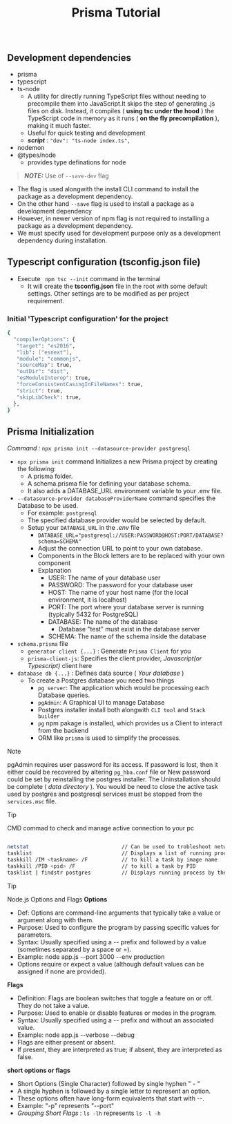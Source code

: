 # <p align="center">Prisma Tutorial</p>

<br/>

## Development dependencies

- prisma
- typescript
- ts-node
  - A utility for directly running TypeScript files without needing to precompile them into JavaScript.It skips the step of generating .js files on disk. Instead, it compiles ( **using tsc under the hood** ) the TypeScript code in memory as it runs ( **on the fly precompilation** ), making it much faster.
  - Useful for quick testing and development
  - **_script_** : `"dev": "ts-node index.ts",`
- nodemon
- @types/node
  - provides type definations for node

> **_NOTE:_** Use of `--save-dev` flag

- The flag is used alongwith the install CLI command to install the package as a development dependency.
- On the other hand `--save` flag is used to install a package as a development dependency
- However, in newer version of npm flag is not required to installing a package as a development dependency.
- We must specify used for development purpose only as a development dependency during installation.

## Typescript configuration (tsconfig.json file)

- Execute ` npm tsc --init` command in the terminal
  - It will create the **tsconfig.json** file in the root with some default settings. Other settings are to be modified as per project requirement.

### Initial 'Typescript configuration' for the project

```sh
{
  "compilerOptions": {
   "target": "es2016",
   "lib": ["esnext"],
   "module": "commonjs",
   "sourceMap": true,
   "outDir": "dist",
   "esModuleInterop": true,
   "forceConsistentCasingInFileNames": true,
   "strict": true,
   "skipLibCheck": true,
  },
}

```

## Prisma Initialization

_Command :_ `npx prisma init --datasource-provider postgresql`

- `npx prisma init` command Initializes a new Prisma project by creating the following:
  - A prisma folder.
  - A schema.prisma file for defining your database schema.
  - It also adds a DATABASE_URL environment variable to your .env file.
- `--datasource-provider databaseProviderName` command specifies the Database to be used.
  - For example: `postgresql`
  - The specified database provider would be selected by default.
  - Setup your `DATABASE_URL` in the _.env_ file
    - `DATABASE_URL="postgresql://USER:PASSWORD@HOST:PORT/DATABASE?schema=SCHEMA"`
    - Adjust the connection URL to point to your own database.
    - Components in the Block letters are to be replaced with your own component
    - Explanation
      - USER: The name of your database user
      - PASSWORD: The password for your database user
      - HOST: The name of your host name (for the local environment, it is localhost)
      - PORT: The port where your database server is running (typically 5432 for PostgreSQL)
      - DATABASE: The name of the database
        - Database "test" must exist in the database server
      - SCHEMA: The name of the schema inside the database
- `schema.prisma` file
  - `generator client {...}` : Generate `Prisma Client` for you
  - `prisma-client-js`: Specifies the client provider, _Javascript(or Typescript)_ client here
- `database db {...}` : Defines data source ( _Your database_ )
  - To create a Postgres database you need two things
    - `pg server`: The application which would be processing each Database queries.
    - `pgAdmin`: A Graphical UI to manage Database
    - Postgres installer install both alongwith `CLI tool` and `Stack builder`
    - `pg` npm pakage is installed, which provides us a Client to interact from the backend
    - ORM like `prisma` is used to simplify the processes.

> [!NOTE]
> pgAdmin requires user password for its access. If password is lost, then it either could be recovered by altering `pg_hba.conf` file or New password could be set by reinstalling the postgres installer. The Uninstallation should be complete ( _data directory_ ). You would be need to close the active task used by postgres and postgresql services must be stopped from the `services.msc` file.

> [!TIP]
> CMD commad to check and manage active connection to your pc

```sh

netstat                              // Can be used to trobleshoot network issues
tasklist                             // Displays a list of running processes
taskkill /IM <taskname> /F           // to kill a task by image name
taskkill /PID <pid> /F               // to kill a task by PID
tasklist | findstr postgres          // Displays running process by the name postgres

```

> [!TIP]
> Node.js Options and Flags
> **Options**

- Def: Options are command-line arguments that typically take a value or argument along with them.
- Purpose: Used to configure the program by passing specific values for parameters.
- Syntax: Usually specified using a -- prefix and followed by a value (sometimes separated by a space or =).
- Example: node app.js --port 3000 --env production
- Options require or expect a value (although default values can be assigned if none are provided).

**Flags**

- Definition: Flags are boolean switches that toggle a feature on or off. They do not take a value.
- Purpose: Used to enable or disable features or modes in the program.
- Syntax: Usually specified using a -- prefix and without an associated value.
- Example: node app.js --verbose --debug
- Flags are either present or absent.
- If present, they are interpreted as true; if absent, they are interpreted as false.

**short options or flags**

- Short Options (Single Character) followed by single hyphen " - "
- A single hyphen is followed by a single letter to represent an option.
- These options often have long-form equivalents that start with --.
- Example: "-p" represents "--port"
- _Grouping Short Flags_ : `ls -lh` represents `ls -l -h`
